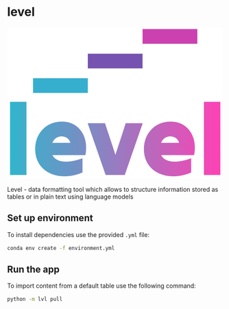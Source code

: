 # level

<p align="center">
    <img src="assets/logo.png"/>
</p>

Level - data formatting tool which allows to structure information stored as tables or in plain text using language models

## Set up environment

To install dependencies use the provided `.yml` file:

```sh
conda env create -f environment.yml
```

## Run the app

To import content from a default table use the following command:

```sh
python -m lvl pull
```

